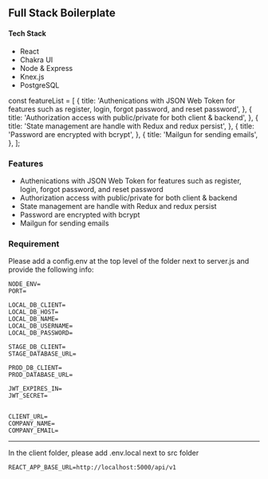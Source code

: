 ## Full Stack Boilerplate

#### Tech Stack

- React
- Chakra UI
- Node & Express
- Knex.js
- PostgreSQL

const featureList = [
{
title:
'Authenications with JSON Web Token for features such as register, login, forgot password, and reset password',
},
{
title: 'Authorization access with public/private for both client & backend',
},
{
title: 'State management are handle with Redux and redux persist',
},
{
title: 'Password are encrypted with bcrypt',
},
{
title: 'Mailgun for sending emails',
},
];

### Features

- Authenications with JSON Web Token for features such as register, login, forgot password, and reset password
- Authorization access with public/private for both client & backend
- State management are handle with Redux and redux persist
- Password are encrypted with bcrypt
- Mailgun for sending emails

### Requirement

Please add a config.env at the top level of the folder next to server.js and provide the following info:

```
NODE_ENV=
PORT=

LOCAL_DB_CLIENT=
LOCAL_DB_HOST=
LOCAL_DB_NAME=
LOCAL_DB_USERNAME=
LOCAL_DB_PASSWORD=

STAGE_DB_CLIENT=
STAGE_DATABASE_URL=

PROD_DB_CLIENT=
PROD_DATABASE_URL=

JWT_EXPIRES_IN=
JWT_SECRET=


CLIENT_URL=
COMPANY_NAME=
COMPANY_EMAIL=

```

---

In the client folder, please add .env.local next to src folder

```
REACT_APP_BASE_URL=http://localhost:5000/api/v1
```
